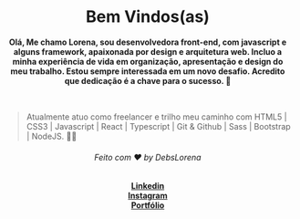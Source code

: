 
 <div align="center">
  <h1>Bem Vindos(as)</h1>
  <strong> Olá, Me chamo Lorena, sou desenvolvedora front-end, com javascript e alguns framework, apaixonada por design e arquitetura web. Incluo a minha experiência de vida em organização, apresentação e design do meu trabalho. Estou sempre interessada em um novo desafio. Acredito que dedicação é a chave para o sucesso.  👋</strong>
</div>
<br>


## 

> Atualmente atuo como freelancer e trilho meu caminho com HTML5 | CSS3 | Javascript | React | Typescript | Git & Github | Sass | Bootstrap | NodeJS. 👩‍💻




<div align="center">
    <h6>Feito com ❤️ by DebsLorena</h6>
    <a href="https://www.linkedin.com/in/loredebs/"><strong>Linkedin</strong></a></br>
    <a href="https://www.instagram.com/debslorena/"><strong>Instagram</strong></a></br>
    <a href=" https://debslorena.github.io/developer-frontend/"><strong>Portfólio</strong></a>
   
</div>




